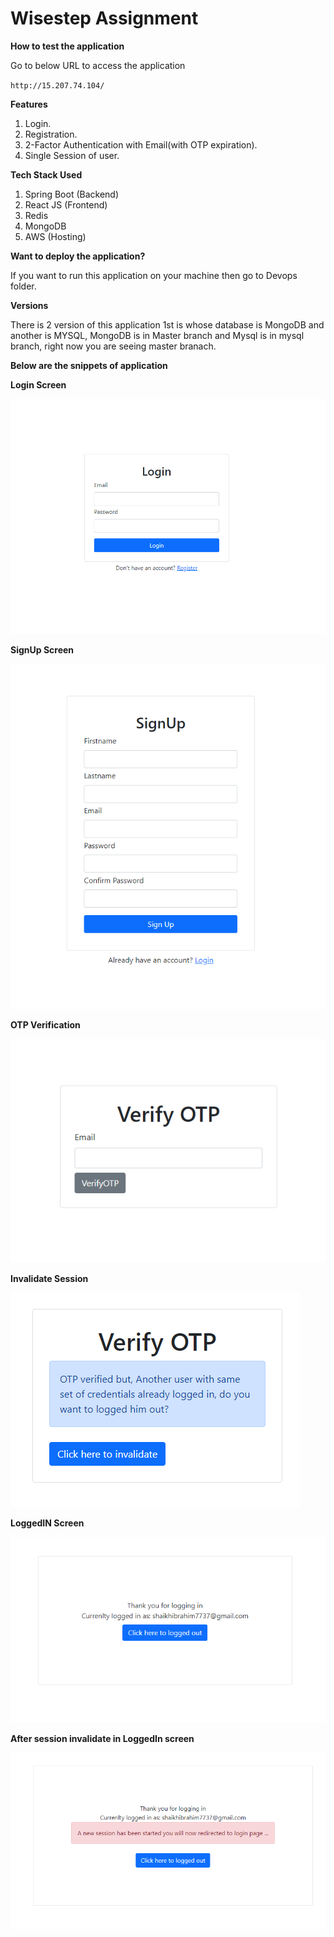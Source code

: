 # Wisestep Assignment

**How to test the application**

Go to below URL to access the application

`http://15.207.74.104/`

**Features**
1. Login.
2. Registration.
3. 2-Factor Authentication with Email(with OTP expiration).
4. Single Session of user.

**Tech Stack Used**
1. Spring Boot (Backend)
2. React JS (Frontend)
3. Redis 
4. MongoDB 
5. AWS (Hosting)

**Want to deploy the application?**

If you want to run this application on your machine then go to Devops folder.

**Versions**

There is 2 version of this application 1st is whose database is MongoDB and another is MYSQL, MongoDB is in Master branch and Mysql is in mysql branch, right now you are seeing master branach.

**Below are the snippets of application**

**Login Screen**

![img.png](images/img.png)

**SignUp Screen**

![img_1.png](images/img_1.png)

**OTP Verification**

![img_2.png](images/img_2.png)

**Invalidate Session**

![img_3.png](images/img_3.png)

**LoggedIN Screen**

![img_4.png](images/img_4.png)

**After session invalidate in LoggedIn screen**

![img_5.png](images/img_5.png)
